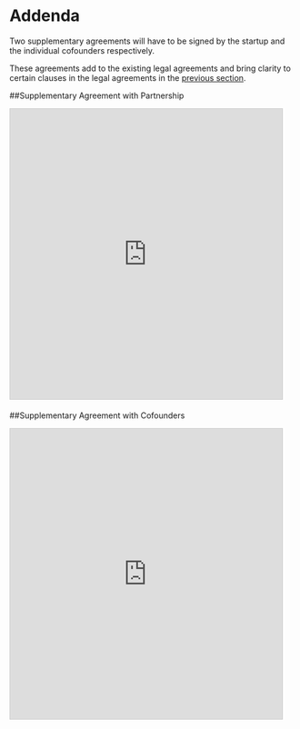 # Addenda

Two supplementary agreements will have to be signed by the startup and the individual cofounders respectively. 

These agreements add to the existing legal agreements and bring clarity to certain clauses in the legal agreements in the  [previous section](http://playbook.sv.co/2-legal-agreement.html).

##Supplementary Agreement with Partnership

<iframe src="https://www.slideshare.net/slideshow/embed_code/key/NlRKbjc9com1Ka" width="479" height="511" frameborder="0" marginwidth="0" marginheight="0" scrolling="no" style="border:1px solid #CCC; border-width:1px; margin-bottom:5px; max-width: 100%;" allowfullscreen> </iframe> 

##Supplementary Agreement with Cofounders
<iframe src="https://www.slideshare.net/slideshow/embed_code/key/iosAdbjd5quiKu" width="479" height="511" frameborder="0" marginwidth="0" marginheight="0" scrolling="no" style="border:1px solid #CCC; border-width:1px; margin-bottom:5px; max-width: 100%;" allowfullscreen> </iframe> 